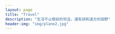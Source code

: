 ```yaml
---
layout: page
title: "Travel"
description: "生活不止眼前的茍且，還有詩和遠方的田野"
header-img: "img/plane2.jpg"
---
```

